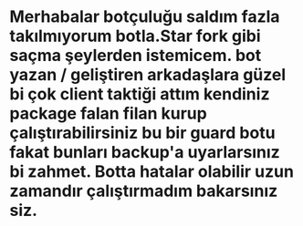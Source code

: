 # Merhabalar botçuluğu saldım fazla takılmıyorum botla.Star fork gibi saçma şeylerden istemicem. bot yazan / geliştiren arkadaşlara güzel bi çok client taktiği attım kendiniz package falan filan kurup çalıştırabilirsiniz bu bir guard botu fakat bunları backup'a uyarlarsınız bi zahmet. Botta hatalar olabilir uzun zamandır çalıştırmadım bakarsınız siz.
